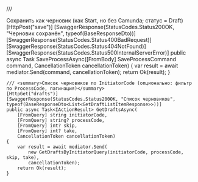 /// <summary>Сохранить как черновик (как Start, но без Camunda; статус = Draft)</summary>
    [HttpPost("save")]
    [SwaggerResponse(StatusCodes.Status200OK, "Черновик сохранён", typeof(BaseResponseDto<StartProcessResponse>))]
    [SwaggerResponse(StatusCodes.Status400BadRequest)]
    [SwaggerResponse(StatusCodes.Status404NotFound)]
    [SwaggerResponse(StatusCodes.Status500InternalServerError)]
    public async Task<IActionResult> SaveProcessAsync([FromBody] SaveProcessCommand command, CancellationToken cancellationToken)
    {
        var result = await mediator.Send(command, cancellationToken);
        return Ok(result);
    }

    /// <summary>Список черновиков по InitiatorCode (опционально: фильтр по ProcessCode, пагинация)</summary>
    [HttpGet("drafts")]
    [SwaggerResponse(StatusCodes.Status200OK, "Список черновиков", typeof(BaseResponseDto<List<GetDraftListItemResponse>>))]
    public async Task<IActionResult> GetDraftsAsync(
        [FromQuery] string initiatorCode,
        [FromQuery] string? processCode,
        [FromQuery] int? skip,
        [FromQuery] int? take,
        CancellationToken cancellationToken)
    {
        var result = await mediator.Send(
            new GetDraftsByInitiatorQuery(initiatorCode, processCode, skip, take),
            cancellationToken);
        return Ok(result);
    }
